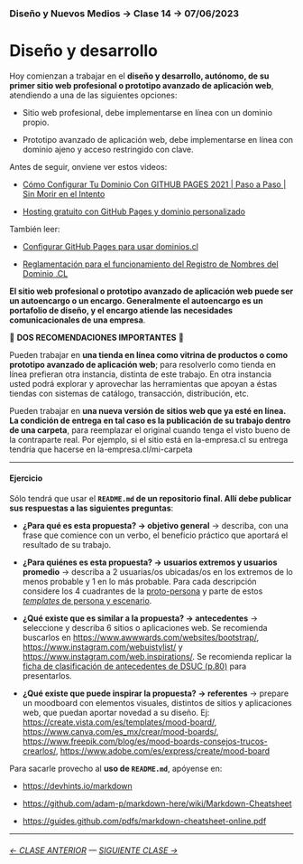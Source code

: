### Diseño y Nuevos Medios → Clase 14 → 07/06/2023

# Diseño y desarrollo

Hoy comienzan a trabajar en el **diseño y desarrollo, autónomo, de su primer sitio web profesional o prototipo avanzado de aplicación web**, atendiendo a una de las siguientes opciones: 

- Sitio web profesional, debe implementarse en línea con un dominio propio. 

- Prototipo avanzado de aplicación web, debe implementarse en línea con dominio ajeno y acceso restringido con clave.

Antes de seguir, onviene ver estos videos: 

- [Cómo Configurar Tu Dominio Con GITHUB PAGES 2021 | Paso a Paso | Sin Morir en el Intento](https://youtu.be/rD8KoCn_nJc)

- [Hosting gratuito con GitHub Pages y dominio personalizado](https://www.youtube.com/watch?v=nbUR1jzVI5g&t=328s)

También leer: 

- [Configurar GitHub Pages para usar dominios.cl](https://ggerena.medium.com/configurar-github-pages-para-usar-dominios-cl-13c1a644699f)

- [Reglamentación para el funcionamiento del Registro de Nombres del Dominio .CL](https://www.nic.cl/normativa/reglamentacion.html)

**El sitio web profesional o prototipo avanzado de aplicación web puede ser un autoencargo o un encargo. Generalmente el autoencargo es un portafolio de diseño, y el encargo atiende las necesidades comunicacionales de una empresa**.

:rotating_light:	**DOS RECOMENDACIONES IMPORTANTES**  :rotating_light:	

Pueden trabajar en **una tienda en línea como vitrina de productos o como prototipo avanzado de aplicación web**; para resolverlo como tienda en línea prefieran otra instancia, distinta de este trabajo. En otra instancia usted podrá explorar y aprovechar las herramientas que apoyan a éstas tiendas con sistemas de catálogo, transacción, distribución, etc.

Pueden trabajar en **una nueva versión de sitios web que ya esté en línea. La condición de entrega en tal caso es la publicación de su trabajo dentro de una carpeta**, para reemplazar el original cuando tenga el visto bueno de la contraparte real. Por ejemplo, si el sitio está en la-empresa.cl su entrega tendría que hacerse en la-empresa.cl/mi-carpeta

- - - - - - - - - - 

#### Ejercicio

Sólo tendrá que usar el **`README.md` de un repositorio final. Allí debe publicar sus respuestas a las siguientes preguntas**: 

- **¿Para qué es esta propuesta? → objetivo general** → describa, con una frase que comience con un verbo, el beneficio práctico que aportará el resultado de su trabajo.

- **¿Para quiénes es esta propuesta? → usuarios extremos y usuarios promedio** → describa a 2 usuarias/os ubicadas/os en los extremos de lo menos probable y 1 en lo más probable. Para cada descripción considere los 4 cuadrantes de la [proto-persona](https://uxmag.com/articles/using-proto-personas-for-executive-alignment) y parte de estos [*templates* de persona y escenario](https://github.com/profesorfaco/dno037-2023/blob/main/clase-14/fragmento-sazerac-book.pdf).

- **¿Qué existe que es similar a la propuesta? → antecedentes** → seleccione y describa 6 sitios o aplicaciones web. Se recomienda buscarlos en https://www.awwwards.com/websites/bootstrap/, https://www.instagram.com/webuistylist/ y https://www.instagram.com/web.inspirations/. Se recomienda replicar la [ficha de clasificación de antecedentes de DSUC (p.80)](http://www.dsuc.cl/pdf/Creando-valor-a-traves-del-Diseno-de-Servicios-DSUC.pdf) para presentarlos.

- **¿Qué existe que puede inspirar la propuesta? → referentes** → prepare un moodboard con elementos visuales, distintos de sitios y aplicaciones web, que puedan aportar novedad a su diseño. Ej: https://create.vista.com/es/templates/mood-board/, https://www.canva.com/es_mx/crear/mood-boards/, https://www.freepik.com/blog/es/mood-boards-consejos-trucos-crearlos/, https://www.adobe.com/es/express/create/mood-board

Para sacarle provecho al **uso de `README.md`**, apóyense en:

- https://devhints.io/markdown

- https://github.com/adam-p/markdown-here/wiki/Markdown-Cheatsheet

- https://guides.github.com/pdfs/markdown-cheatsheet-online.pdf



- - - - - - - 

###### [← CLASE ANTERIOR](https://github.com/profesorfaco/dno037-2023/tree/main/clase-13) — [SIGUIENTE CLASE →](https://github.com/profesorfaco/dno037-2023/tree/main/clase-15)
